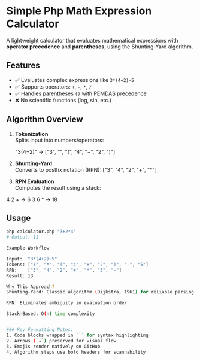 # Simple Php Math Expression Calculator

A lightweight calculator that evaluates mathematical expressions with **operator precedence** and **parentheses**, using the Shunting-Yard algorithm.

## Features
- ✅ Evaluates complex expressions like `3*(4+2)-5`
- ✅ Supports operators: `+`, `-`, `*`, `/`
- ✅ Handles parentheses `()` with PEMDAS precedence
- ❌ No scientific functions (log, sin, etc.)

## Algorithm Overview
1. **Tokenization**  
   Splits input into numbers/operators:

   "3(4+2)" → ["3", "", "(", "4", "+", "2", ")"]

2. **Shunting-Yard**  
Converts to postfix notation (RPN):
["3", "4", "2", "+", "*"]


3. **RPN Evaluation**  
Computes the result using a stack:

4 2 + → 6
3 6 * → 18


## Usage
```bash
php calculator.php "3+2*4"
# Output: 11

Example Workflow

Input:  "3*(4+2)-5"
Tokens: ["3", "*", "(", "4", "+", "2", ")", "-", "5"]
RPN:    ["3", "4", "2", "+", "*", "5", "-"]
Result: 13

Why This Approach?
Shunting-Yard: Classic algorithm (Dijkstra, 1961) for reliable parsing

RPN: Eliminates ambiguity in evaluation order

Stack-Based: O(n) time complexity


### Key Formatting Notes:
1. Code blocks wrapped in ``` for syntax highlighting
2. Arrows (`→`) preserved for visual flow
3. Emojis render natively on GitHub
4. Algorithm steps use bold headers for scannability
